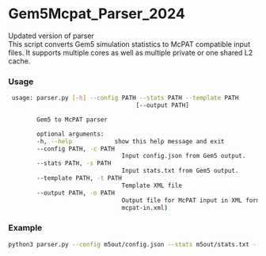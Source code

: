 # Gem5Mcpat_Parser_2024
Updated version of parser <br>
This script converts Gem5 simulation statistics to McPAT compatible input files. It supports multiple cores as well as multiple private or one shared L2 cache.



### Usage



```sh
 usage: parser.py [-h] --config PATH --stats PATH --template PATH
                                    [--output PATH]

        Gem5 to McPAT parser

        optional arguments:
        -h, --help            show this help message and exit
        --config PATH, -c PATH
                                Input config.json from Gem5 output.
        --stats PATH, -s PATH
                                Input stats.txt from Gem5 output.
        --template PATH, -t PATH
                                Template XML file
        --output PATH, -o PATH
                                Output file for McPAT input in XML format (default:
                                mcpat-in.xml)
```

### Example

```sh
python3 parser.py --config m5out/config.json --stats m5out/stats.txt --template templates/template_latest.xml
```





